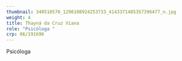 ```yaml
---
thumbnail: 340518570_1298108924253733_4143371405357396477_n.jpg
weight: 4
title: Thayná da Cruz Viana
role: "Psicóloga "
crp: 06/191696
---
```

P﻿sicóloga